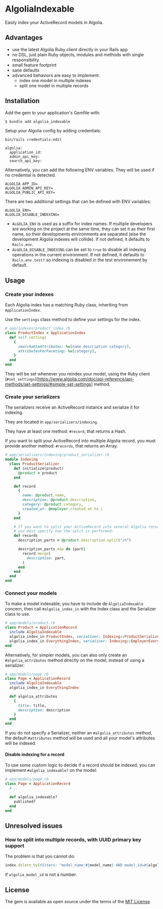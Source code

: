 # AlgoliaIndexable

Easily index your ActiveRecord models in Algolia.

## Advantages

- use the latest Algolia Ruby client directly in your Rails app
- no DSL, just plain Ruby objects, modules and methods with single responsibility
- small feature footprint
- sane defaults
- advanced behaviors are easy to implement:
  - index one model in multiple indexes
  - split one model in multiple records

## Installation
Add the gem to your application's Gemfile with:

```bash
$ bundle add algolia_indexable
```

Setup your Algolia config by adding credentials:

    bin/rails credentials:edit

```
algolia:
  application_id: 
  admin_api_key: 
  search_api_key: 
```

Alternatively, you can add the following ENV variables. They will be used if no credential is detected.

```
ALGOLIA_APP_ID=
ALGOLIA_ADMIN_API_KEY=
ALGOLIA_PUBLIC_API_KEY=
```

There are two additional settings that can be defined with ENV variables:

```
ALGOLIA_ENV=
ALGOLIA_DISABLE_INDEXING=
```

- `ALGOLIA_ENV` is used as a suffix for index names. If multiple developers are working on the project at the same time, they can set it as their first name, so their developments environments are separated (else the development Algolia indexes will collide). If not defined, it defaults to `Rails.env`.
- `ALGOLIA_DISABLE_INDEXING` can be set to `true` to disable all indexing operations in the current environment. If not defined, it defaults to `Rails.env.test?` so indexing is disabled in the test environement by default.

## Usage

### Create your indexes

Each Algolia index has a matching Ruby class, inheriting from `ApplicationIndex`.

Use the `settings` class method to define your settings for the index.

```rb
# app/indexes/product_index.rb
class ProductIndex < ApplicationIndex
  def self.settings
    {
      searchableAttributes: %w[name description category],
      attributesForFaceting: %w[category],
    }
  end
end
```

They will be set whenever you reindex your model, using the Ruby client (`#set_settings`)[https://www.algolia.com/doc/api-reference/api-methods/set-settings/#simple-set-settings] method.

### Create your serializers

The serializers receive an ActiveRecord instance and serialize it for indexing.

They are located in `app/serializers/indexing`.

They have at least one method: `#record`, that returns a Hash.

If you want to split your ActiveRecord into multiple Algolia record, you must provide another method: `#records`, that returns an Array.

```rb
# app/serializers/indexing/product_serializer.rb
module Indexing
  class ProductSerializer
    def initialize(product)
      @product = product
    end

    def record
      {
        name: @product.name,
        description: @product.description,
        category: @product.category,
        created_at: @employer.created_at.to_i
      }
    end

    # If you want to split your ActiveRecord into several Algolia records
    # you must specify how the split is performed:
    def records
      description_parts = @product.description.split("/n")

      description_parts.map do |part|
        record.merge(
          description: part,
        )
      end
    end
  end
end
```

### Connect your models

To make a model indexable, you have to include de `AlgoliaIndexable` concern, then call `#algolia_index_in` with the Index class and the Serializer class to use.

```rb
# app/models/product.rb
class Product < ApplicationRecord
  include AlgoliaIndexable
  algolia_index_in ProductIndex, serializer: Indexing::ProductSerializer
  algolia_index_in EverythingIndex, serializer: Indexing::EmployerEverythingSerializer
end
```

Alternatively, for simpler models, you can also only create an `#algolia_attributes` method directly on the model, instead of using a serializer:

```rb
# app/models/page.rb
class Page < ApplicationRecord
  include AlgoliaIndexable
  algolia_index_in EverythingIndex

  def algolia_attributes
    {
      title: title,
      description: description
    }
  end
end
```

If you do not specify a Serializer, neither an `#algolia_attributes` method, the default `#attributes` method will be used and all your model's attributes will be indexed.

#### Disable indexing for a record

To use some custom logic to decide if a record should be indexed, you can implement `#algolia_indexable?` on the model:

```rb
# app/models/page.rb
class Page < ApplicationRecord
  # ...

  def algolia_indexable?
    published?
  end
end
```

## Unresolved issues

### How to split into multiple records, with UUID primary key support

The problem is that you cannot do:

```rb
index.delete_by(filters: "model_name:#{model_name} AND model_id=#{algolia_model_id}")
```

if `algolia_model_id` is not a number.

## License
The gem is available as open source under the terms of the [MIT License](https://opensource.org/licenses/MIT).
